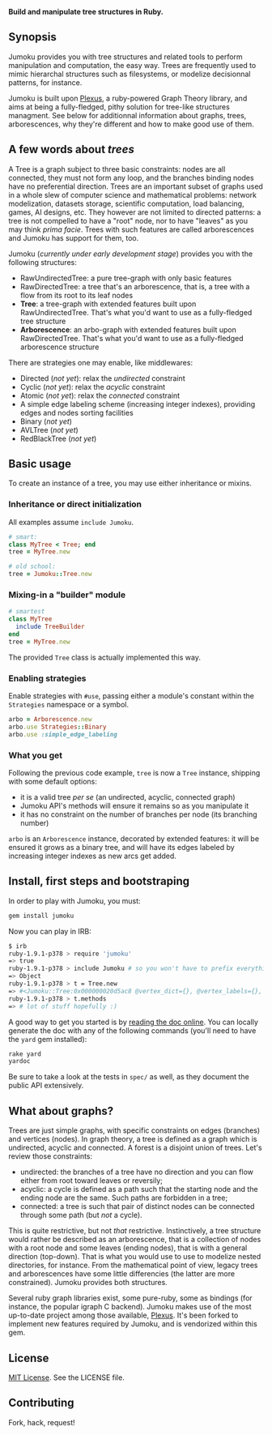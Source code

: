 **Build and manipulate tree structures in Ruby.**

## Synopsis

Jumoku provides you with tree structures and related tools to perform manipulation and computation, the easy way. Trees are frequently used to mimic hierarchal structures such as filesystems, or modelize decisionnal patterns, for instance.

Jumoku is built upon [Plexus](http://github.com/chikamichi/plexus "Plexus on Github"), a ruby-powered Graph Theory library, and aims at being a fully-fledged, pithy solution for tree-like structures managment. See below for additionnal information about graphs, trees, arborescences, why they're different and how to make good use of them.

## A few words about *trees*

A Tree is a graph subject to three basic constraints: nodes are all connected, they must not form any loop, and the branches binding nodes have no preferential direction. Trees are an important subset of graphs used in a whole slew of computer science and mathematical problems: network modelization, datasets storage, scientific computation, load balancing, games, AI designs, etc. They however are not limited to directed patterns: a tree is not compelled to have a "root" node, nor to have "leaves" as you may think *prima facie*. Trees with such features are called arborescences and Jumoku has support for them, too.

Jumoku (*currently under early development stage*) provides you with the following structures:

* RawUndirectedTree: a pure tree-graph with only basic features
* RawDirectedTree: a tree that's an arborescence, that is, a tree with a flow from its root to its leaf nodes
* **Tree**: a tree-graph with extended features built upon RawUndirectedTree. That's what you'd want to use as a fully-fledged tree structure
* **Arborescence**: an arbo-graph with extended features built upon RawDirectedTree. That's what you'd want to use as a fully-fledged arborescence structure

There are strategies one may enable, like middlewares:

* Directed (*not yet*): relax the *undirected* constraint
* Cyclic (*not yet*): relax the *acyclic* constraint
* Atomic (*not yet*): relax the *connected* constraint
* A simple edge labeling scheme (increasing integer indexes), providing edges and nodes sorting facilities
* Binary (*not yet*)
* AVLTree (*not yet*)
* RedBlackTree (*not yet*)

## Basic usage

To create an instance of a tree, you may use either inheritance or mixins.

### Inheritance or direct initialization

All examples assume `include Jumoku`.

``` ruby
# smart:
class MyTree < Tree; end
tree = MyTree.new

# old school:
tree = Jumoku::Tree.new
```

### Mixing-in a "builder" module

``` ruby
# smartest
class MyTree
  include TreeBuilder
end
tree = MyTree.new
```

The provided `Tree` class is actually implemented this way.

### Enabling strategies

Enable strategies with `#use`, passing either a module's constant within the `Strategies` namespace or a symbol.

``` ruby
arbo = Arborescence.new
arbo.use Strategies::Binary
arbo.use :simple_edge_labeling
```

### What you get

Following the previous code example, `tree` is now a `Tree` instance, shipping with some default options:

* it is a valid tree *per se* (an undirected, acyclic, connected graph)
* Jumoku API's methods will ensure it remains so as you manipulate it
* it has no constraint on the number of branches per node (its branching number)

`arbo` is an `Arborescence` instance, decorated by extended features: it will be ensured it grows as a binary tree, and will have its edges labeled by increasing integer indexes as new arcs get added.

## Install, first steps and bootstraping

In order to play with Jumoku, you must:

``` bash
gem install jumoku
```

Now you can play in IRB:

``` bash
$ irb
ruby-1.9.1-p378 > require 'jumoku'
=> true
ruby-1.9.1-p378 > include Jumoku # so you won't have to prefix everything with "Jumoku::"
=> Object
ruby-1.9.1-p378 > t = Tree.new
=> #<Jumoku::Tree:0x000000020d5ac8 @vertex_dict={}, @vertex_labels={}, @edge_labels={}, @allow_loops=false, @parallel_edges=false, @edgelist_class=Set>
ruby-1.9.1-p378 > t.methods
=> # lot of stuff hopefully :)
```

A good way to get you started is by [reading the doc online](http://rdoc.info/projects/chikamichi/jumoku "Jumoku on rdoc.info"). You can locally generate the doc with any of the following commands (you'll need to have the `yard` gem installed):

``` bash
rake yard
yardoc
```

Be sure to take a look at the tests in `spec/` as well, as they document the public API extensively.

## What about graphs?

Trees are just simple graphs, with specific constraints on edges (branches) and vertices (nodes). In graph theory, a tree is defined as a graph which is undirected, acyclic and connected. A forest is a disjoint union of trees. Let's review those constraints:

* undirected: the branches of a tree have no direction and you can flow either from root toward leaves or reversily;
* acyclic: a cycle is defined as a path such that the starting node and the ending node are the same. Such paths are forbidden in a tree;
* connected: a tree is such that pair of distinct nodes can be connected through some path (but *not* a cycle).

This is quite restrictive, but not *that* restrictive. Instinctively, a tree structure would rather be described as an arborescence, that is a collection of nodes with a root node and some leaves (ending nodes), that is with a general direction (top-down). That is what you would use to use to modelize nested directories, for instance. From the mathematical point of view, legacy trees and arborescences have some little differencies (the latter are more constrained). Jumoku provides both structures.

Several ruby graph libraries exist, some pure-ruby, some as bindings (for instance, the popular igraph C backend). Jumoku makes use of the most up-to-date project among those available, [Plexus](http://github.com/chikamichi/plexus "Plexus on Github"). It's been forked to implement new features required by Jumoku, and is vendorized within this gem.

## License

[MIT License](http://en.wikipedia.org/wiki/MIT_License). See the LICENSE file.

## Contributing

Fork, hack, request!

